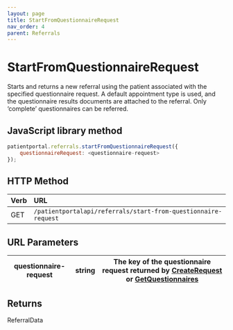 ```yaml
---
layout: page
title: StartFromQuestionnaireRequest
nav_order: 4
parent: Referrals
---
```


# StartFromQuestionnaireRequest

Starts and returns a new referral using the patient associated with the specified questionnaire request. A default appointment type is used, and the questionnaire results documents are attached to the referral. Only ‘complete’ questionnaires can be referred.

## JavaScript library method

```javascript
patientportal.referrals.startFromQuestionnaireRequest({
    questionnaireRequest: <questionnaire-request>
});
```

## HTTP Method

| Verb | URL                                               |
|:-----|:--------------------------------------------------|
| GET | `/patientportalapi/referrals/start-from-questionnaire-request` |

## URL Parameters

| questionnaire-request | string | The key of the questionnaire request returned by [CreateRequest](#_CreateRequest) or [GetQuestionnaires](#_GetQuestionnaires) |
| --- | --- | --- |

## Returns

ReferralData
